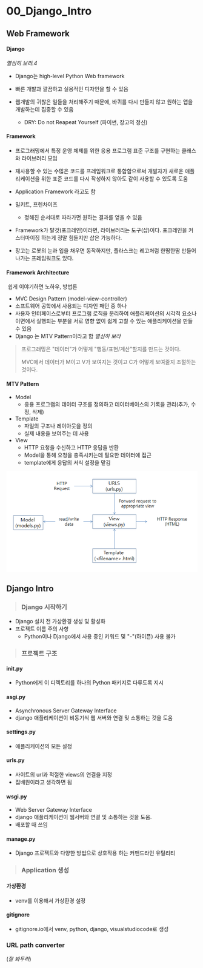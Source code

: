 # 00_Django_Intro



## Web Framework

#### Django 

*열심히 보라.4*

- Django는 high-level Python Web framework
- 빠른 개발과 깔끔하고 실용적인 디자인을 할 수 있음

- 웹개발의 귀찮은 일들을 처리해주기 때문에, 바퀴를 다시 만들지 않고 원하는 앱을 개발하는데 집중할 수 있음
  - DRY: Do not Reapeat Yourself (파이썬, 장고의 정신)

#### Framework

- 프로그래밍에서 특정 운영 체제를 위한 응용 프로그램 표준 구조를 구현하는 클래스와 라이브러리 모임
- 재사용할 수 있는 수많은 코드를 프레임워크로 통합함으로써 개발자가 새로운 애플리케이션을 위한 표준 코드를 다시 작성하지 않아도 같이 사용할 수 있도록 도움
- Application Framework 라고도 함

- 밀키트, 프렌차이즈
  - 정해진 순서대로 따라가면 원하는 결과를 얻을 수 있음

- Framework가 탈것(포크레인)이라면, 라이브러리는 도구(삽)이다. 포크레인을 커스터마이징 하는게 정말 힘들지만 삽은 가능하다.
- 장고는 로봇의 눈과 입을 채우면 동작하지만, 플라스크는 레고처럼 한땀한땀 만들어 나가는 프레임워크도 있다.

#### Framework Architecture

​	쉽게 이야기하면 노하우, 방법론

- MVC Design Pattern (model-view-controller)
- 소프트웨어 공학에서 사용되는 디자인 패턴 중 하나
- 사용자 인터페이스로부터 프로그램 로직을 분리하여 애플리케이션의 시각적 요소나 이면에서 실행되는 부분을 서로 영향 없이 쉽게 고칠 수 있는 애플리케이션을 만들 수 있음
- Django 는 MTV Pattern이라고 함 *열심히 보라*

> 프로그래밍은 "데이터"가 어떻게 "행동/표현/계산"할지를 만드는 것이다.
>
> MVC에서 데이터가 M이고 V가 보여지는 것이고 C가 어떻게 보여줄지 조절하는 것이다.

#### MTV Pattern

- Model
  - 응용 프로그램의 데이터 구조를 정의하고 데이터베이스의 기록을 관리(추가, 수정, 삭제)
- Template
  - 파일의 구조나 레이아웃을 정의
  - 실제 내용을 보여주는 데 사용
- View
  - HTTP 요청을 수신하고 HTTP 응답을 반환
  - Model을 통해 요청을 충족시키는데 필요한 데이터에 접근
  - template에게 응답의 서식 설정을 맡김

![image-20210831130238437](00_django_intro.assets/image-20210831130238437.png)

## Django Intro

> ### Django 시작하기

- Django 설치 전 가상환경 생성 및 활성화
- 프로젝트 이름 주의 사항
  - Python이나 Django에서 사용 중인 키워드 및 "-"(하이픈) 사용 불가

> ### 프로젝트 구조

#### __init__.py

- Python에게 이 디렉토리를 하나의 Python 패키지로 다루도록 지시

#### asgi.py

- Asynchronous Server Gateway Interface
- django 애플리케이션이 비동기식 웹 서버와 연결 및 소통하는 것을 도움

#### settings.py

- 애플리케이션의 모든 설정

#### urls.py

- 사이트의 url과 적절한 views의 연결을 지정
- 집배원이라고 생각하면 됨

#### wsgi.py

- Web Server Gateway Interface
- django 애플리케이션이 웹서버와 연결 및 소통하는 것을 도움.
- 배포할 때 쓰임

#### manage.py

- Django 프로젝트와 다양한 방법으로 상호작용 하는 커맨드라인 유틸리티

> ### Application 생성

#### 가상환경

- venv를 이용해서 가상환경 설정

#### gitignore

- gitignore.io에서 venv, python, django, visualstudiocode로 생성





### URL path converter 

(*잘 봐두라*)

